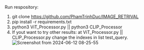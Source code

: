 Run respository:

  1. git clone https://github.com/PhamTrinhDuc/IMAGE_RETRIVAL
  2. pip install -r requirements.txt
  3. python3 ViT_Processor.py || python3 CLIP_Processor
  4. If yout want to try other results: at ViT_Processor.py || CLIP_Processor.py change the  indexes in list test_query.
![Screenshot from 2024-06-12 08-25-55](https://github.com/PhamTrinhDuc/IMAGE_RETRIVAL/assets/127647215/a0a5b0fb-0001-4c58-9aec-c31d20b4c48b)

